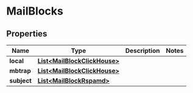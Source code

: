 # MailBlocks

## Properties
Name | Type | Description | Notes
------------ | ------------- | ------------- | -------------
**local** | [**List&lt;MailBlockClickHouse&gt;**](MailBlockClickHouse.md) |  | 
**mbtrap** | [**List&lt;MailBlockClickHouse&gt;**](MailBlockClickHouse.md) |  | 
**subject** | [**List&lt;MailBlockRspamd&gt;**](MailBlockRspamd.md) |  | 
